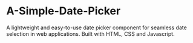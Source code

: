 # A-Simple-Date-Picker
 A lightweight and easy-to-use date picker component for seamless date selection in web applications. Built with HTML, CSS and Javascript.
